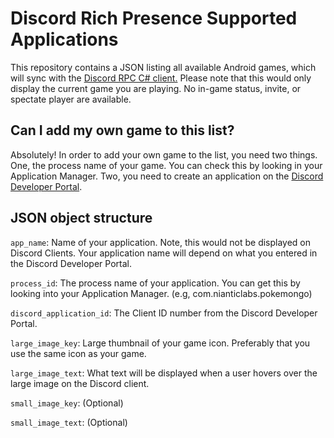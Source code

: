 # Discord Rich Presence Supported Applications
This repository contains a JSON listing all available Android games, which will sync with the [Discord RPC C# client.](https://github.com/ddasutein/Discord-RPC-csharp)
Please note that this would only display the current game you are playing. No in-game status, invite, or spectate player are available.

## Can I add my own game to this list?
Absolutely! In order to add your own game to the list, you need two things. One, the process name of your game. You can check this by looking
in your Application Manager. Two, you need to create an application on the
[Discord Developer Portal](https://discordapp.com/developers/applications/). 

## JSON object structure 

`app_name`: Name of your application. Note, this would not be displayed on Discord Clients. Your application name will depend on what you entered
in the Discord Developer Portal.

`process_id`: The process name of your application. You can get this by looking into your Application Manager. (e.g, com.nianticlabs.pokemongo)

`discord_application_id`: The Client ID number from the Discord Developer Portal.

`large_image_key`: Large thumbnail of your game icon. Preferably that you use the same icon as your game.

`large_image_text`: What text will be displayed when a user hovers over the large image on the Discord client. 

`small_image_key`: (Optional)

`small_image_text`: (Optional)
